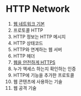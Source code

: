 # HTTP Network

1. [웹 네트워크 기본](1./)
2. 프로토콜 HTTP
3. HTTP 정보는 HTTP 메시지
4. HTTP 상태코드
5. HTTP와 연계하는 웹 서버
6. HTTP 헤더
7. [웹을 안전하게 HTTPS](7.-https/)
8. 누가 액세스 하는지 확인하는 인증
9. HTTP에 기능을 추가한 프로토콜
10. 웹 콘텐츠에 사용하는 기술
11. 웹 공격 기술





